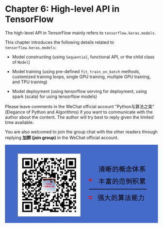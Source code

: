 # Chapter 6: High-level API in TensorFlow

The high-level API in TensorFlow mainly refers to `tensorflow.keras.models`.

This chapter introduces the following details related to `tensorflow.keras.models`:

* Model constructing (using `Sequential`, functional API, or the child class of `Model`)

* Model training (using pre-defined `fit`, `train_on_batch` methods, customized training loops, single GPU training, multiple GPU training, and TPU training)

* Model deployment (using tensorflow serving for deployment, using spark (scala) for using tensorflow models)


Please leave comments in the WeChat official account "Python与算法之美" (Elegance of Python and Algorithms) if you want to communicate with the author about the content. The author will try best to reply given the limited time available.

You are also welcomed to join the group chat with the other readers through replying **加群 (join group)** in the WeChat official account.

![image.png](./data/Python与算法之美logo.jpg)
